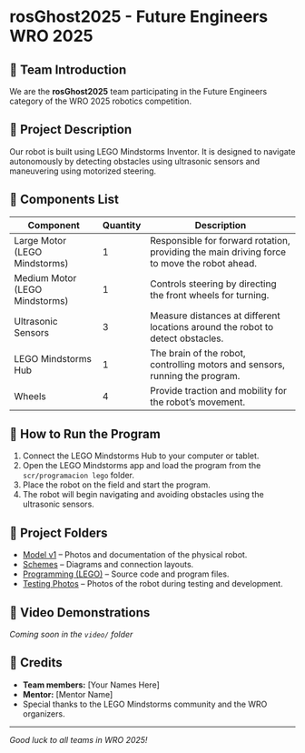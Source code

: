 # rosGhost2025 - Future Engineers WRO 2025

## 👥 Team Introduction
We are the **rosGhost2025** team participating in the Future Engineers category of the WRO 2025 robotics competition.

## 🤖 Project Description
Our robot is built using LEGO Mindstorms Inventor. It is designed to navigate autonomously by detecting obstacles using ultrasonic sensors and maneuvering using motorized steering.

## 🔧 Components List

| Component                          | Quantity | Description                                                                                 |
|-----------------------------------|----------|---------------------------------------------------------------------------------------------|
| Large Motor (LEGO Mindstorms)     | 1        | Responsible for forward rotation, providing the main driving force to move the robot ahead.|
| Medium Motor (LEGO Mindstorms)    | 1        | Controls steering by directing the front wheels for turning.                               |
| Ultrasonic Sensors                | 3        | Measure distances at different locations around the robot to detect obstacles.             |
| LEGO Mindstorms Hub               | 1        | The brain of the robot, controlling motors and sensors, running the program.               |
| Wheels                            | 4        | Provide traction and mobility for the robot’s movement.                                    |

## 🚀 How to Run the Program
1. Connect the LEGO Mindstorms Hub to your computer or tablet.
2. Open the LEGO Mindstorms app and load the program from the `scr/programacion lego` folder.
3. Place the robot on the field and start the program.
4. The robot will begin navigating and avoiding obstacles using the ultrasonic sensors.

## 📂 Project Folders

- [Model v1](https://github.com/Tito31139/rosGhost2025/tree/main/model/V1) – Photos and documentation of the physical robot.
- [Schemes](https://github.com/Tito31139/rosGhost2025/tree/main/schemes) – Diagrams and connection layouts.
- [Programming (LEGO)](https://github.com/Tito31139/rosGhost2025/tree/main/scr/programacion%20lego) – Source code and program files.
- [Testing Photos](https://github.com/Tito31139/rosGhost2025/tree/main/t-photos) – Photos of the robot during testing and development.

## 🎥 Video Demonstrations
*Coming soon in the `video/` folder*

## 🙌 Credits
- **Team members:** [Your Names Here]  
- **Mentor:** [Mentor Name]  
- Special thanks to the LEGO Mindstorms community and the WRO organizers.

---

*Good luck to all teams in WRO 2025!*
